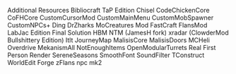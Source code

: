 Additional Resources
Bibliocraft TaP Edition
Chisel
CodeChickenCore
CoFHCore
CustomCursorMod
CustomMainMenu
CustomMobSpawner
CustomNPCs+
Ding
DrZharks MoCreatures Mod
FastCraft
FlansMod LabJac Edition Final Solution
HBM NTM (JamesH fork)
xradar (ClowderMod Bullshittery Edition)
Itlt
JourneyMap
MalisisCore
MalisisDoors
MCHeli Overdrive
MekanismAll
NotEnoughItems
OpenModularTurrets
Real First Person Render
SereneSeasons
SmoothFont
SoundFilter
TConstruct
WorldEdit Forge
zFlans npc mk2
